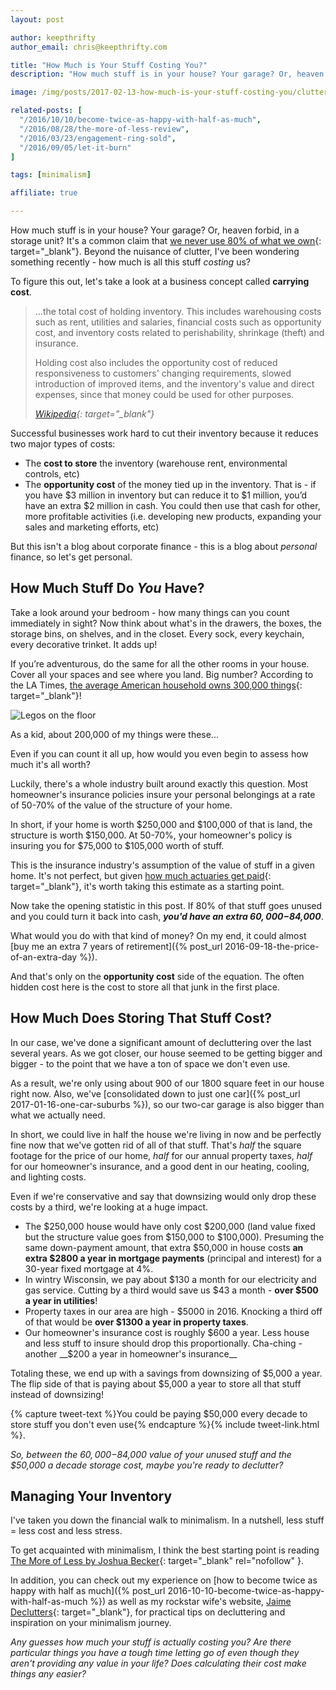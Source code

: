 ```yaml
---
layout: post

author: keepthrifty
author_email: chris@keepthrifty.com

title: "How Much is Your Stuff Costing You?"
description: "How much stuff is in your house? Your garage? Or, heaven forbid, in a storage unit? Beyond the nuisance of clutter, I've been wondering something recently - how much is all this stuff costing us?"

image: /img/posts/2017-02-13-how-much-is-your-stuff-costing-you/clutter.jpg

related-posts: [
  "/2016/10/10/become-twice-as-happy-with-half-as-much",
  "/2016/08/28/the-more-of-less-review",
  "/2016/03/23/engagement-ring-sold",
  "/2016/09/05/let-it-burn"
]

tags: [minimalism]

affiliate: true

---
```


How much stuff is in your house? Your garage? Or, heaven forbid, in a storage unit? It's a common claim that [we never use 80% of what we own](http://tiptoporganizing.com/statistics/){: target="_blank"}. Beyond the nuisance of clutter, I've been wondering something recently - how much is all this stuff _costing_ us?

To figure this out, let's take a look at a business concept called __carrying cost__.

> ...the total cost of holding inventory. This includes warehousing costs such as rent, utilities and salaries, financial costs such as opportunity cost, and inventory costs related to perishability, shrinkage (theft) and insurance.
>
> Holding cost also includes the opportunity cost of reduced responsiveness to customers' changing requirements, slowed introduction of improved items, and the inventory's value and direct expenses, since that money could be used for other purposes.
>
><cite>[Wikipedia](https://en.wikipedia.org/wiki/Carrying_cost){: target="_blank"}</cite>

Successful businesses work hard to cut their inventory because it reduces two major types of costs:

- The __cost to store__ the inventory (warehouse rent, environmental controls, etc)
- The __opportunity cost__ of the money tied up in the inventory. That is - if you have $3 million in inventory but can reduce it to $1 million, you’d have an extra $2 million in cash. You could then use that cash for other, more profitable activities (i.e. developing new products, expanding your sales and marketing efforts, etc)

But this isn't a blog about corporate finance - this is a blog about _personal_ finance, so let's get personal.

## How Much Stuff Do _You_ Have?

Take a look around your bedroom - how many things can you count immediately in sight? Now think about what's in the drawers, the boxes, the storage bins, on shelves, and in the closet. Every sock, every keychain, every decorative trinket. It adds up!

If you’re adventurous, do the same for all the other rooms in your house. Cover all your spaces and see where you land. Big number? According to the LA Times, [the average American household owns 300,000 things](http://articles.latimes.com/2014/mar/21/health/la-he-keeping-stuff-20140322){: target="_blank"}!

![Legos on the floor]({{site.url}}/img/posts/2017-02-13-how-much-is-your-stuff-costing-you/legos.jpg)

<div class="image-caption">As a kid, about 200,000 of my things were these...</div>

Even if you can count it all up, how would you even begin to assess how much it's all worth?

Luckily, there's a whole industry built around exactly this question. Most homeowner's insurance policies insure your personal belongings at a rate of 50-70% of the value of the structure of your home.

In short, if your home is worth $250,000 and $100,000 of that is land, the structure is worth $150,000. At 50-70%, your homeowner's policy is insuring you for $75,000 to $105,000 worth of stuff.

This is the insurance industry's assumption of the value of stuff in a given home. It's not perfect, but given [how much actuaries get paid](http://time.com/money/4251274/highest-paying-jobs-glassdoor-2016/){: target="_blank"}, it's worth taking this estimate as a starting point.

Now take the opening statistic in this post. If 80% of that stuff goes unused and you could turn it back into cash, ___you'd have an extra $60,000-$84,000___.

What would you do with that kind of money? On my end, it could almost [buy me an extra 7 years of retirement]({% post_url 2016-09-18-the-price-of-an-extra-day %}).

And that's only on the __opportunity cost__ side of the equation. The often hidden cost here is the cost to store all that junk in the first place.

## How Much Does Storing That Stuff Cost?

In our case, we've done a significant amount of decluttering over the last several years. As we got closer, our house seemed to be getting bigger and bigger - to the point that we have a ton of space we don't even use.

As a result, we're only using about 900 of our 1800 square feet in our house right now. Also, we've [consolidated down to just one car]({% post_url 2017-01-16-one-car-suburbs %}), so our two-car garage is also bigger than what we actually need.

In short, we could live in half the house we're living in now and be perfectly fine now that we've gotten rid of all of that stuff. That's _half_ the square footage for the price of our home, _half_ for our annual property taxes, _half_ for our homeowner's insurance, and a good dent in our heating, cooling, and lighting costs.

Even if we're conservative and say that downsizing would only drop these costs by a third, we're looking at a huge impact.

- The $250,000 house would have only cost $200,000 (land value fixed but the structure value goes from $150,000 to $100,000). Presuming the same down-payment amount, that extra $50,000 in house costs __an extra $2800 a year in mortgage payments__ (principal and interest) for a 30-year fixed mortgage at 4%.
- In wintry Wisconsin, we pay about $130 a month for our electricity and gas service. Cutting by a third would save us $43 a month - __over $500 a year in utilities__!
- Property taxes in our area are high - $5000 in 2016. Knocking a third off of that would be __over $1300 a year in property taxes__.
- Our homeowner's insurance cost is roughly $600 a year. Less house and less stuff to insure should drop this proportionally. Cha-ching - another __$200 a year in homeowner's insurance__

Totaling these, we end up with a savings from downsizing of $5,000 a year. The flip side of that is paying about $5,000 a year to store all that stuff instead of downsizing!

{% capture tweet-text %}You could be paying $50,000 every decade to store stuff you don't even use{% endcapture %}{% include tweet-link.html %}.

_So, between the $60,000-$84,000 value of your unused stuff and the $50,000 a decade storage cost, maybe you're ready to declutter?_

## Managing Your Inventory

I've taken you down the financial walk to minimalism. In a nutshell, less stuff = less cost and less stress.

To get acquainted with minimalism, I think the best starting point is reading [The More of Less by Joshua Becker](http://amzn.to/2bl3N6J){: target="_blank" rel="nofollow" }.

In addition, you can check out my experience on [how to become twice as happy with half as much]({% post_url 2016-10-10-become-twice-as-happy-with-half-as-much %}) as well as my rockstar wife's website, [Jaime Declutters](http://www.jaimedeclutters.com){: target="_blank"}, for practical tips on decluttering and inspiration on your minimalism journey.

_Any guesses how much your stuff is actually costing you? Are there particular things you have a tough time letting go of even though they aren't providing any value in your life? Does calculating their cost make things any easier?_

